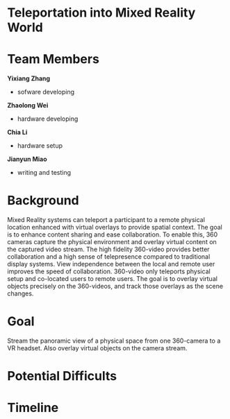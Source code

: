 # Teleportation into Mixed Reality World

# Team Members

**Yixiang Zhang**
* sofware developing
    
**Zhaolong Wei**
* hardware developing

**Chia Li**
* hardware setup

**Jianyun Miao**
* writing and testing
  
# Background
Mixed Reality systems can teleport a participant to a remote physical location
enhanced with virtual overlays to provide spatial context. The goal is to enhance content sharing
and ease collaboration. To enable this, 360 cameras capture the physical environment and overlay
virtual content on the captured video stream. The high fidelity 360-video provides better
collaboration and a high sense of telepresence compared to traditional display systems. View
independence between the local and remote user improves the speed of collaboration. 360-video
only teleports physical setup and co-located users to remote users. The goal is to overlay virtual
objects precisely on the 360-videos, and track those overlays as the scene changes.

# Goal
Stream the panoramic view of a physical space from one 360-camera to a VR headset. Also
overlay virtual objects on the camera stream.

# Potential Difficults

# Timeline



